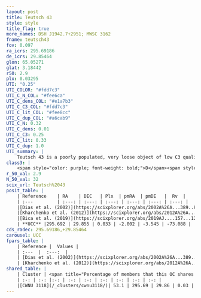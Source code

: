 ```yaml
---
layout: post
title: Teutsch 43
style: style
title_flag: true
more_names: DSH J1942.7+2951; MWSC 3162
fname: teutsch43
fov: 0.097
ra_icrs: 295.69186
de_icrs: 29.85464
glon: 65.05271
glat: 3.18442
r50: 2.9
plx: 0.03295
UTI: "0.25"
UTI_COLOR: "#fdd7c3"
UTI_C_N_COL: "#fee6ca"
UTI_C_dens_COL: "#e1a7b3"
UTI_C_C3_COL: "#fdd7c3"
UTI_C_lit_COL: "#fee8cc"
UTI_C_dup_COL: "#a6cab9"
UTI_C_N: 0.32
UTI_C_dens: 0.01
UTI_C_C3: 0.25
UTI_C_lit: 0.33
UTI_C_dup: 1.0
UTI_summary: |
    Teutsch 43 is a poorly populated, very loose object of low C3 quality. It is poorly studied in the literature, with no articles listed in the last 6 years. This object shares a significant percentage of members with a later reported entry.
class3: |
    <span style="color: purple; font-weight: bold;">D</span><span style="color: #FFC300; font-weight: bold;">B</span>
r_50_val: 2.9
N_50_val: 32
scix_url: Teutsch%2043
posit_table: |
    | Reference    | RA    | DEC   | Plx  | pmRA  | pmDE   |  Rv  |
    | :---         | :---: | :---: | :---: | :---: | :---: | :---: |
    |[Dias et al. (2002)](https://scixplorer.org/abs/2002A%26A...389..871D) | 295.692 | 29.86 | -- | -4.43 | -4.46 | -- |
    |[Kharchenko et al. (2012)](https://scixplorer.org/abs/2012A%26A...543A.156K) | 295.692 | 29.85 | -- | -4.43 | -4.46 | -- |
    |[Bica et al. (2019)](https://scixplorer.org/abs/2019AJ....157...12B) | 295.696 | 29.851 | -- | -- | -- | -- |
    | **UCC** |295.692 | 29.855 | 0.033 | -2.002 | -3.545 | -73.088 | 
cds_radec: 295.69186,+29.85464
carousel: UCC
fpars_table: |
    | Reference |  Values |
    | :---  |  :---:  |
    | [Dias et al. (2002)](https://scixplorer.org/abs/2002A%26A...389..871D) | `E(B-V)=1.38, Dist=2100.0, Age=9.3` |
    | [Kharchenko et al. (2012)](https://scixplorer.org/abs/2012A%26A...543A.156K) | `e_bv=1.364, distance=2105, log_age=9.25` |
shared_table: |
    | Cluster | <span title="Percentage of members that this OC shares with the ones listed">%</span>   | RA   | DEC   | Plx   | pmRA  | pmDE  | Rv | UTI |
    | :-: | :-: |:-: | :-: | :-: | :-: | :-: | :-: | :-: |
    |[CWNU 3118](/_clusters/cwnu3118/)| 53.1 | 295.69 | 29.86 | 0.03 | -2.0 | -3.58 | -73.09 |0.14 |
---
```

